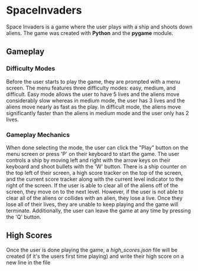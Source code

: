 # SpaceInvaders

Space Invaders is a game where the user plays with a ship and shoots down aliens. The game was created with **Python** and the **pygame** module. 

## Gameplay

### Difficulty Modes
Before the user starts to play the game, they are prompted with a menu screen. The menu features three difficulty modes: easy, medium, and difficult. Easy mode allows the user to have 5 lives and the aliens move considerably slow whereas in medium mode, the user has 3 lives and the aliens move nearly as fast as the play. In difficult mode, the aliens move significantly faster than the aliens in medium mode and the user only has 2 lives.  

### Gameplay Mechanics
When done selecting the mode, the user can click the "Play" button on the menu screen or press 'P' on their keyboard to start the game. The user controls a ship by moving left and right with the arrow keys on their keyboard and shoot bullets with the 'W' button. There is a ship counter on the top left of their screen, a high score tracker on the top of the screen, and the current score tracker along with the current level indicator to the right of the screen. If the user is able to clear all of the aliens off of the screen, they move on to the next level. However, if the user is not able to clear all of the aliens or collides with an alien, they lose a live. Once they lose all of their lives, they are unable to keep playing and the game will terminate. Additionally, the user can leave the game at any time by pressing the 'Q' button.

## High Scores
Once the user is done playing the game, a *high_scores.json* file will be created (if it's the users first time playing) and write their high score on a new line in the file
